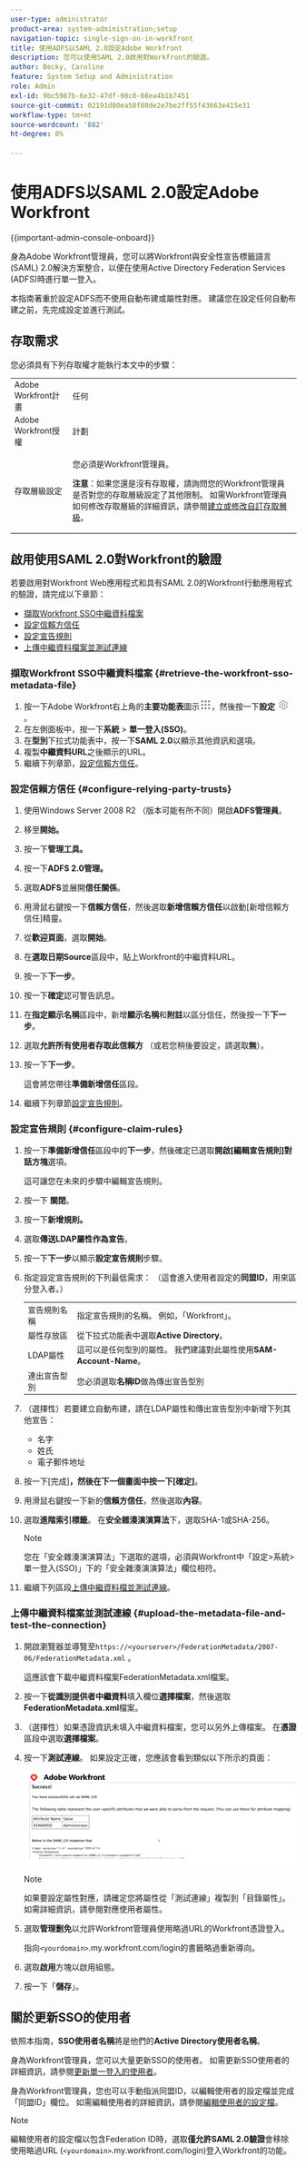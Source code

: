 ```yaml
---
user-type: administrator
product-area: system-administration;setup
navigation-topic: single-sign-on-in-workfront
title: 使用ADFS以SAML 2.0設定Adobe Workfront
description: 您可以使用SAML 2.0啟用對Workfront的驗證。
author: Becky, Caroline
feature: System Setup and Administration
role: Admin
exl-id: 9bc5987b-6e32-47df-90c8-08ea4b1b7451
source-git-commit: 02191d80ea58f80de2e7be2ff55f43663e415e31
workflow-type: tm+mt
source-wordcount: '882'
ht-degree: 0%

---
```


# 使用ADFS以SAML 2.0設定Adobe Workfront

{{important-admin-console-onboard}}

身為Adobe Workfront管理員，您可以將Workfront與安全性宣告標籤語言(SAML) 2.0解決方案整合，以便在使用Active Directory Federation Services (ADFS)時進行單一登入。

本指南著重於設定ADFS而不使用自動布建或屬性對應。 建議您在設定任何自動布建之前，先完成設定並進行測試。

## 存取需求

您必須具有下列存取權才能執行本文中的步驟：

<table style="table-layout:auto"> 
 <col> 
 <col> 
 <tbody> 
  <tr> 
   <td role="rowheader">Adobe Workfront計畫</td> 
   <td>任何</td> 
  </tr> 
  <tr> 
   <td role="rowheader">Adobe Workfront授權</td> 
   <td>計劃</td> 
  </tr> 
  <tr> 
   <td role="rowheader">存取層級設定</td> 
   <td> <p>您必須是Workfront管理員。</p> <p><b>注意</b>：如果您還是沒有存取權，請詢問您的Workfront管理員是否對您的存取層級設定了其他限制。 如需Workfront管理員如何修改存取層級的詳細資訊，請參閱<a href="../../../administration-and-setup/add-users/configure-and-grant-access/create-modify-access-levels.md" class="MCXref xref">建立或修改自訂存取層級</a>。</p> </td> 
  </tr> 
 </tbody> 
</table>

## 啟用使用SAML 2.0對Workfront的驗證

若要啟用對Workfront Web應用程式和具有SAML 2.0的Workfront行動應用程式的驗證，請完成以下章節：

* [擷取Workfront SSO中繼資料檔案](#retrieve-the-workfront-sso-metadata-file)
* [設定信賴方信任](#configure-relying-party-trusts)
* [設定宣告規則](#configure-claim-rules)
* [上傳中繼資料檔案並測試連線](#upload-the-metadata-file-and-test-the-connection)

### 擷取Workfront SSO中繼資料檔案 {#retrieve-the-workfront-sso-metadata-file}

1. 按一下Adobe Workfront右上角的&#x200B;**主要功能表**&#x200B;圖示![](assets/main-menu-icon.png)，然後按一下&#x200B;**設定** ![](assets/gear-icon-settings.png)。
1. 在左側面板中，按一下&#x200B;**系統** > **單一登入(SSO)**。
1. 在&#x200B;**型別**&#x200B;下拉式功能表中，按一下&#x200B;**SAML 2.0**&#x200B;以顯示其他資訊和選項。
1. 複製&#x200B;**中繼資料URL**&#x200B;之後顯示的URL。
1. 繼續下列章節，[設定信賴方信任](#configure-relying-party-trusts)。

### 設定信賴方信任 {#configure-relying-party-trusts}

1. 使用Windows Server 2008 R2 （版本可能有所不同）開啟&#x200B;**ADFS管理員**。
1. 移至&#x200B;**開始。**
1. 按一下&#x200B;**管理工具。**
1. 按一下&#x200B;**ADFS 2.0管理。**
1. 選取&#x200B;**ADFS**&#x200B;並展開&#x200B;**信任關係**。
1. 用滑鼠右鍵按一下&#x200B;**信賴方信任**，然後選取&#x200B;**新增信賴方信任**&#x200B;以啟動[新增信賴方信任]精靈。
1. 從&#x200B;**歡迎頁面**，選取&#x200B;**開始**。
1. 在&#x200B;**選取日期Source**&#x200B;區段中，貼上Workfront的中繼資料URL。
1. 按一下&#x200B;**下一步**。
1. 按一下&#x200B;**確定**&#x200B;認可警告訊息。
1. 在&#x200B;**指定顯示名稱**&#x200B;區段中，新增&#x200B;**顯示名稱**&#x200B;和&#x200B;**附註**&#x200B;以區分信任，然後按一下&#x200B;**下一步**。
1. 選取&#x200B;**允許所有使用者存取此信賴方** （或若您稍後要設定，請選取&#x200B;**無**）。
1. 按一下&#x200B;**下一步**。

   這會將您帶往&#x200B;**準備新增信任**&#x200B;區段。

1. 繼續下列章節[設定宣告規則](#configure-claim-rules)。

### 設定宣告規則 {#configure-claim-rules}

1. 按一下&#x200B;**準備新增信任**&#x200B;區段中的&#x200B;**下一步**，然後確定已選取&#x200B;**開啟[編輯宣告規則]對話方塊**&#x200B;選項。

   這可讓您在未來的步驟中編輯宣告規則。

1. 按一下 **關閉**。
1. 按一下&#x200B;**新增規則。**
1. 選取&#x200B;**傳送LDAP屬性作為宣告**。
1. 按一下&#x200B;**下一步**&#x200B;以顯示&#x200B;**設定宣告規則**&#x200B;步驟。
1. 指定設定宣告規則的下列最低需求： （這會進入使用者設定的&#x200B;**同盟ID**，用來區分登入者。）


   <table >                
      <tbody>
            <tr>
               <td>宣告規則名稱
               </td>
               <td>指定宣告規則的名稱。 例如，「Workfront」。</td>
            </tr>
            <tr>
               <td>屬性存放區</td>
               <td >從下拉式功能表中選取<b>Active Directory</b>。</td>
            </tr>
            <tr>
               <td>LDAP屬性</td>
               <td>這可以是任何型別的屬性。 我們建議對此屬性使用<b>SAM-Account-Name</b>。</td>
            </tr>
            <tr>
               <td>連出宣告型別</td>
               <td>您必須選取<b>名稱ID</b>做為傳出宣告型別</td>
            </tr>
      </tbody>
   </table>

1. （選擇性）若要建立自動布建，請在LDAP屬性和傳出宣告型別中新增下列其他宣告：

   * 名字
   * 姓氏
   * 電子郵件地址

1. 按一下[完成]****，然後在下一個畫面中按一下[確定]****。
1. 用滑鼠右鍵按一下新的&#x200B;**信賴方信任**，然後選取&#x200B;**內容**。
1. 選取&#x200B;**進階索引標籤**。 在&#x200B;**安全雜湊演演算法**&#x200B;下，選取SHA-1或SHA-256。

   >[!NOTE]
   >
   >您在「安全雜湊演演算法」下選取的選項，必須與Workfront中「設定>系統>單一登入(SSO)」下的「安全雜湊演演算法」欄位相符。

1. 繼續下列區段[上傳中繼資料檔並測試連線](#upload-the-metadata-file-and-test-the-connection)。

### 上傳中繼資料檔案並測試連線 {#upload-the-metadata-file-and-test-the-connection}

1. 開啟瀏覽器並導覽至`https://<yourserver>/FederationMetadata/2007-06/FederationMetadata.xml` 。

   這應該會下載中繼資料檔案FederationMetadata.xml檔案。

1. 按一下&#x200B;**從識別提供者中繼資料**&#x200B;填入欄位&#x200B;**選擇檔案**，然後選取&#x200B;**FederationMetadata.xml**&#x200B;檔案。

1. （選擇性）如果憑證資訊未填入中繼資料檔案，您可以另外上傳檔案。 在&#x200B;**憑證**&#x200B;區段中選取&#x200B;**選擇檔案**。

1. 按一下&#x200B;**測試連線**。 如果設定正確，您應該會看到類似以下所示的頁面：

   ![](assets/success-saml-2.png)

   >[!NOTE]
   >
   >如果要設定屬性對應，請確定您將屬性從「測試連線」複製到「目錄屬性」。 如需詳細資訊，請參閱對應使用者屬性。

1. 選取&#x200B;**管理劐免**&#x200B;以允許Workfront管理員使用略過URL的Workfront憑證登入。

   指向`<yourdomain>`.my.workfront.com/login的書籤略過重新導向。

1. 選取&#x200B;**啟用**&#x200B;方塊以啟用組態。
1. 按一下「**儲存**」。

## 關於更新SSO的使用者

依照本指南，**SSO使用者名稱**&#x200B;將是他們的&#x200B;**Active Directory使用者名稱**。

身為Workfront管理員，您可以大量更新SSO的使用者。 如需更新SSO使用者的詳細資訊，請參閱[更新單一登入的使用者](../../../administration-and-setup/add-users/single-sign-on/update-users-sso.md)。

身為Workfront管理員，您也可以手動指派同盟ID，以編輯使用者的設定檔並完成「同盟ID」欄位。 如需編輯使用者的詳細資訊，請參閱[編輯使用者的設定檔](../../../administration-and-setup/add-users/create-and-manage-users/edit-a-users-profile.md)。

>[!NOTE]
>
>編輯使用者的設定檔以包含Federation ID時，選取&#x200B;**僅允許SAML 2.0驗證**&#x200B;會移除使用略過URL (`<yourdomain>`.my.workfront.com/login)登入Workfront的功能。
